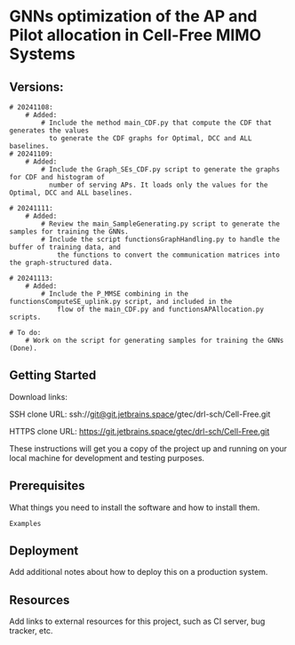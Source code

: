 # GNNs optimization of the AP and Pilot allocation in Cell-Free MIMO Systems

## Versions:
    # 20241108: 
        # Added:
            # Include the method main_CDF.py that compute the CDF that generates the values
              to generate the CDF graphs for Optimal, DCC and ALL baselines.   
    # 20241109: 
        # Added:
            # Include the Graph_SEs_CDF.py script to generate the graphs for CDF and histogram of 
              number of serving APs. It loads only the values for the Optimal, DCC and ALL baselines. 
    
    # 20241111:
        # Added:
            # Review the main_SampleGenerating.py script to generate the samples for training the GNNs.
            # Include the script functionsGraphHandling.py to handle the buffer of training data, and
                the functions to convert the communication matrices into the graph-structured data.

    # 20241113:
        # Added:
            # Include the P_MMSE combining in the functionsComputeSE_uplink.py script, and included in the
                flow of the main_CDF.py and functionsAPAllocation.py scripts.

    # To do:
        # Work on the script for generating samples for training the GNNs (Done).


 

## Getting Started

Download links:

SSH clone URL: ssh://git@git.jetbrains.space/gtec/drl-sch/Cell-Free.git

HTTPS clone URL: https://git.jetbrains.space/gtec/drl-sch/Cell-Free.git



These instructions will get you a copy of the project up and running on your local machine for development and testing purposes.

## Prerequisites

What things you need to install the software and how to install them.

```
Examples
```

## Deployment

Add additional notes about how to deploy this on a production system.

## Resources

Add links to external resources for this project, such as CI server, bug tracker, etc.
